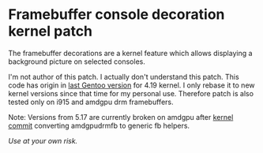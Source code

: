 # Framebuffer console decoration kernel patch

The framebuffer decorations are a kernel feature which allows displaying
a background picture on selected consoles.

I'm not author of this patch. I actually don't understand this patch. This code has origin in
[last Gentoo version](https://gitweb.gentoo.org/proj/linux-patches.git/tree/4200_fbcondecor.patch?h=4.19)
for 4.19 kernel. I only rebase it to new kernel versions since that time for my personal use.
Therefore patch is also tested only on i915 and amdgpu drm framebuffers.

Note: Versions from 5.17 are currently broken on amdgpu after [kernel commit](https://github.com/torvalds/linux/commit/087451f372bf76d971184caa258807b7c35aac8f)
converting amdgpudrmfb to generic fb helpers.

*Use at your own risk.*

